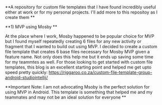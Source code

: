 **A repository for custom file templates that I have found incredibly useful either at work or for my personal projects. I'll add more to this repositoy as I create them **

**1) MVP using Mosby **

At the place where I work, Mosby happened to be popular choice for MVP but I found myself repeatedly creating 6 files for any new activity or fragment that I wanted to build out using MVP. I decided to create a custom file template that creates 6 base files necessary for Mosby MVP given a feature name. Not only does this help me but it ends up saving some time for my teammtes as well. For those looking to get started with custom file templates, this blog is an excellent starting point and helped me get upto speed pretty quickly: https://riggaroo.co.za/custom-file-template-group-android-studiointellij/

**Important Note: I am not advocating Msoby is the perfect solution for using MVP in Android. This template is something that helped me and my teammates and may not be an ideal solution for everyone **
